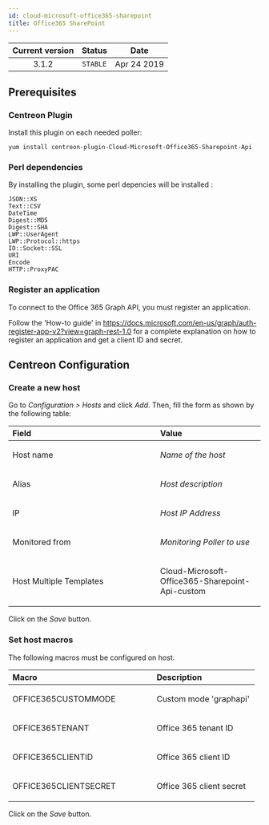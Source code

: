 ```yaml
---
id: cloud-microsoft-office365-sharepoint
title: Office365 SharePoint
---
```


| Current version | Status | Date |
| :-: | :-: | :-: |
| 3.1.2 | `STABLE` | Apr 24 2019 |


## Prerequisites

### Centreon Plugin
Install this plugin on each needed poller:

    yum install centreon-plugin-Cloud-Microsoft-Office365-Sharepoint-Api

### Perl dependencies
By installing the plugin, some perl depencies will be installed :

    JSON::XS
    Text::CSV
    DateTime
    Digest::MD5
    Digest::SHA
    LWP::UserAgent
    LWP::Protocol::https
    IO::Socket::SSL
    URI
    Encode
    HTTP::ProxyPAC

### Register an application
To connect to the Office 365 Graph API, you must register an application.

Follow the 'How-to guide' in https://docs.microsoft.com/en-us/graph/auth-register-app-v2?view=graph-rest-1.0 for a complete explanation on how to register an application and get a client ID and secret.

## Centreon Configuration

### Create a new host
Go to *Configuration &gt; Hosts* and click *Add*. Then, fill the form as
shown by the following table:

<table>
<colgroup>
<col width="58%" />
<col width="41%" />
</colgroup>
<thead>
<tr class="header">
<th align="left">Field</th>
<th align="left">Value</th>
</tr>
</thead>
<tbody>
<tr class="odd">
<td align="left"><p>Host name</p></td>
<td align="left"><p><em>Name of the host</em></p></td>
</tr>
<tr class="even">
<td align="left"><p>Alias</p></td>
<td align="left"><p><em>Host description</em></p></td>
</tr>
<tr class="odd">
<td align="left"><p>IP</p></td>
<td align="left"><p><em>Host IP Address</em></p></td>
</tr>
<tr class="even">
<td align="left"><p>Monitored from</p></td>
<td align="left"><p><em>Monitoring Poller to use</em></p></td>
</tr>
<tr class="odd">
<td align="left"><p>Host Multiple Templates</p></td>
<td align="left"><p>Cloud-Microsoft-Office365-Sharepoint-Api-custom</p></td>
</tr>
</tbody>
</table>

Click on the *Save* button.

### Set host macros
The following macros must be configured on host.

<table>
<colgroup>
<col width="58%" />
<col width="41%" />
</colgroup>
<thead>
<tr class="header">
<th align="left">Macro</th>
<th align="left">Description</th>
</tr>
</thead>
<tbody>
<tr class="odd">
<td align="left"><p>OFFICE365CUSTOMMODE</p></td>
<td align="left"><p>Custom mode 'graphapi'</p></td>
</tr>
<tr class="even">
<td align="left"><p>OFFICE365TENANT</p></td>
<td align="left"><p>Office 365 tenant ID</p></td>
</tr>
<tr class="odd">
<td align="left"><p>OFFICE365CLIENTID</p></td>
<td align="left"><p>Office 365 client ID</p></td>
</tr>
<tr class="even">
<td align="left"><p>OFFICE365CLIENTSECRET</p></td>
<td align="left"><p>Office 365 client secret</p></td>
</tr>
</tbody>
</table>

Click on the *Save* button.

